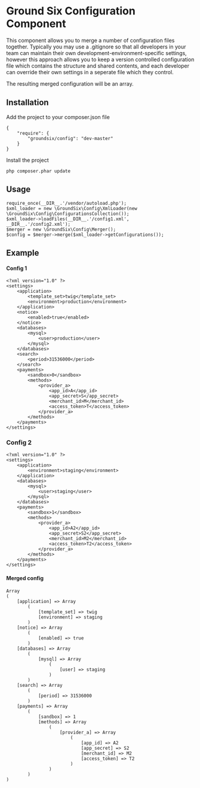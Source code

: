 # Ground Six Configuration Component

This component allows you to merge a number of configuration files together. Typically you may use a .gitignore so that all developers in your team can maintain their own development-environment-specific settings, however this approach allows you to keep a version controlled configuration file which contains the structure and shared contents, and each developer can override their own settings in a seperate file which they control.

The resulting merged configuration will be an array.

## Installation

Add the project to your composer.json file

	{
	    "require": {
	        "groundsix/config": "dev-master"
	    }
	}
Install the project

	php composer.phar update

## Usage

	require_once(__DIR__.'/vendor/autoload.php');
    $xml_loader = new \GroundSix\Config\XmlLoader(new \GroundSix\Config\ConfigurationsCollection());
    $xml_loader->loadFiles(__DIR__.'/config1.xml', __DIR__.'/config2.xml');
    $merger = new \GroundSix\Config\Merger();
    $config = $merger->merge($xml_loader->getConfigurations());

## Example

#### Config 1

	<?xml version="1.0" ?>
	<settings>
	    <application>
	        <template_set>twig</template_set>
	        <environment>production</environment>
	    </application>
	    <notice>
	        <enabled>true</enabled>
	    </notice>
	    <databases>
	        <mysql>
	            <user>production</user>
	        </mysql>
	    </databases>
	    <search>
	        <period>31536000</period>
	    </search>
	    <payments>
	        <sandbox>0</sandbox>
	        <methods>
	            <provider_a>
	                <app_id>A</app_id>
	                <app_secret>S</app_secret>
	                <merchant_id>M</merchant_id>
	                <access_token>T</access_token>
	            </provider_a>
	        </methods>
	    </payments>
	</settings>

### Config 2

	<?xml version="1.0" ?>
	<settings>
	    <application>
	        <environment>staging</environment>
	    </application>
	    <databases>
	        <mysql>
	            <user>staging</user>
	        </mysql>
	    </databases>
	    <payments>
	        <sandbox>1</sandbox>
	        <methods>
	            <provider_a>
	                <app_id>A2</app_id>
	                <app_secret>S2</app_secret>
	                <merchant_id>M2</merchant_id>
	                <access_token>T2</access_token>
	            </provider_a>
	        </methods>
	    </payments>
	</settings>

#### Merged config

	Array
	(
	    [application] => Array
	        (
	            [template_set] => twig
	            [environment] => staging
	        )
	    [notice] => Array
	        (
	            [enabled] => true
	        )
	    [databases] => Array
	        (
	            [mysql] => Array
	                (
	                    [user] => staging
	                )
	        )
	    [search] => Array
	        (
	            [period] => 31536000
	        )
	    [payments] => Array
	        (
	            [sandbox] => 1
	            [methods] => Array
	                (
	                    [provider_a] => Array
	                        (
	                            [app_id] => A2
	                            [app_secret] => S2
	                            [merchant_id] => M2
	                            [access_token] => T2
	                        )
	                )
	        )
	)